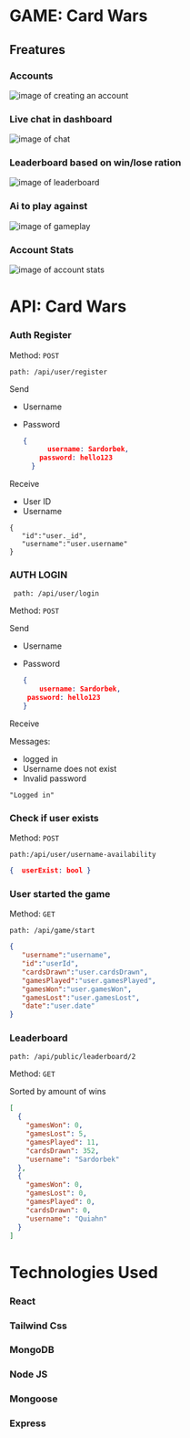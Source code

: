 # GAME: Card Wars

## Freatures

### Accounts
![image of creating an account](https://user-images.githubusercontent.com/73269468/128045962-14799bf1-e2d6-4553-b0dc-1c260c1ee3cd.png)

### Live chat in dashboard
![image of chat](https://www.cardwars.org/static/media/login.a6edd90b.png)

### Leaderboard based on win/lose ration
![image of leaderboard](https://i.ibb.co/850ZFx1/Screenshot-2021-08-03-115240.png)

### Ai to play against
![image of gameplay](https://i.ibb.co/G979kcp/Screenshot-2021-08-03-115724.png)

### Account Stats
![image of account stats](https://www.cardwars.org/static/media/stats.c376fc98.png)

# API: Card Wars
### Auth Register

Method: `POST`

`path: /api/user/register`

Send

 - Username

 - Password

	```json
	{
          username: Sardorbek,
      	password: hello123
      }
      ```
      
      

Receive

- User ID
- Username

```
{
   "id":"user._id",
   "username":"user.username"
}
```



### AUTH LOGIN

` path: /api/user/login`

Method: `POST`

Send

 - Username

 - Password

   ```json
   {
       username: Sardorbek,
   	password: hello123
   }
   ```



Receive

Messages:

- logged in
- Username does not exist
- Invalid password

`"Logged in"`



### Check if user  exists

Method: `POST`

`path:/api/user/username-availability`

```json
{  userExist: bool }
```



### User started the game

Method: `GET`

`path: /api/game/start`

```json
{
   "username":"username",
   "id":"userId",
   "cardsDrawn":"user.cardsDrawn",
   "gamesPlayed":"user.gamesPlayed",
   "gamesWon":"user.gamesWon",
   "gamesLost":"user.gamesLost",
   "date":"user.date"
}
```





### Leaderboard

`path: /api/public/leaderboard/2`

Method: `GET`

Sorted by amount of wins

```json
[
  {
    "gamesWon": 0,
    "gamesLost": 5,
    "gamesPlayed": 11,
    "cardsDrawn": 352,
    "username": "Sardorbek"
  },
  {
    "gamesWon": 0,
    "gamesLost": 0,
    "gamesPlayed": 0,
    "cardsDrawn": 0,
    "username": "Quiahn"
  }
]
```

# Technologies Used
### React
### Tailwind Css
### MongoDB
### Node JS
### Mongoose
### Express
